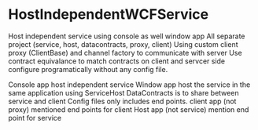 # HostIndependentWCFService

Host independent service using console as well window app
All separate project (service, host, datacontracts, proxy, client)
Using custom client proxy (ClientBase<IService>) and channel factory to communicate with server
Use contract equivalance to match contracts on client and servcer side
configure programatically without any config file.


Console app host independent service
Window app host the service in the same application using ServiceHost
DataContracts is to share between service and client
Config files only includes end points.
  client app (not proxy) mentioned end points for client
  Host app (not service) mention end point for service
